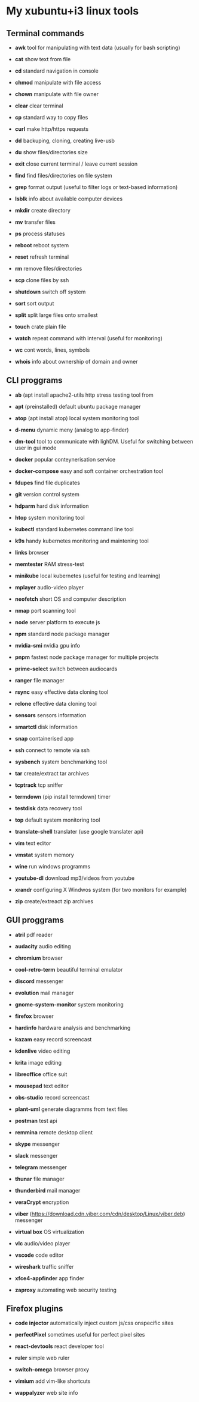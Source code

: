 # My xubuntu+i3 linux tools

## Terminal commands

* **awk** 
  tool for manipulating with text data (usually for bash scripting)

* **cat** 
  show text from file

* **cd** 
  standard navigation in console

* **chmod**
  manipulate with file access

* **chown** 
  manipulate with file owner

* **clear**
  clear terminal

* **cp**
  standard way to copy files

* **curl**
  make http/https requests  

* **dd**
  backuping, cloning, creating live-usb

* **du**
  show files/directories size

* **exit**
  close current terminal / leave current session

* **find**
  find files/directories on file system

* **grep**
  format output (useful to filter logs or text-based information)

* **lsblk**
  info about available computer devices

* **mkdir**
  create directory

* **mv**
  transfer files 

* **ps**
  process statuses

* **reboot**
  reboot system

* **reset**
  refresh terminal 

* **rm**
  remove files/directories

* **scp**
  clone files by ssh

* **shutdown**
  switch off system

* **sort**
  sort output

* **split**
  split large files onto smallest

* **touch**
  crate plain file

* **watch**
  repeat command with interval (useful for monitoring)

* **wc**
  cont words, lines, symbols

* **whois**
  info about ownership of domain and owner

## CLI proggrams 

* **ab** (apt install apache2-utils
  http stress testing tool from 
 
* **apt** (preinstalled)
  default ubuntu package manager
  
* **atop** (apt install atop)
  local system monitoring tool 

* **d-menu**
  dynamic meny (analog to app-finder)

* **dm-tool**
  tool to communicate with lighDM. Useful for switching between user in gui mode

* **docker**
  popular conteynerisation service

* **docker-compose**
  easy and soft container orchestration tool

* **fdupes**
  find file duplicates

* **git**
  version control system 

* **hdparm**
  hard disk information

* **htop**
  system monitoring tool

* **kubectl**
  standard kubernetes command line tool

* **k9s**
  handy kubernetes monitoring and maintening tool

* **links**
  browser

* **memtester**
  RAM stress-test

* **minikube**
  local kubernetes (useful for testing and learning)

* **mplayer**
  audio-video player

* **neofetch**
  short OS and computer description

* **nmap**
  port scanning tool

* **node**
  server platform to execute js

* **npm**
  standard node package manager

* **nvidia-smi**
  nvidia gpu info

* **pnpm**
fastest node package manager for multiple projects

* **prime-select**
  switch between audiocards

* **ranger**
  file manager

* **rsync**
  easy effective data cloning tool

* **rclone**
  effective data cloning tool

* **sensors**
  sensors information

* **smartctl**
  disk information

* **snap**
  containerised app

* **ssh**
  connect to remote via ssh

* **sysbench**
  system benchmarking tool

* **tar**
  create/extract tar archives

* **tcptrack**
  tcp sniffer

* **termdown** (pip install termdown)
  timer

* **testdisk**
  data recovery tool

* **top**
  default system monitoring tool

* **translate-shell**
  translater (use google translater api)

* **vim**
  text editor

* **vmstat**
  system memory

* **wine**
  run windows programms

* **youtube-dl**
  download mp3/videos from youtube

* **xrandr**
  configuring X Windwos system (for two monitors for example)

* **zip**
  create/extreact zip archives

## GUI proggrams

* **atril**
  pdf reader

* **audacity**
  audio editing

* **chromium**
  browser

* **cool-retro-term**
  beautiful terminal emulator

* **discord**
  messenger

* **evolution**
  mail manager

* **gnome-system-monitor**
  system monitoring

* **firefox**
  browser

* **hardinfo**
  hardware analysis and benchmarking

* **kazam**
  easy record screencast

* **kdenlive**
  video editing

* **krita**
  image editing

* **libreoffice**
  office suit

* **mousepad**
  text editor

* **obs-studio**
  record screencast

* **plant-uml**
  generate diagramms from text files

* **postman**
  test api

* **remmina**
  remote desktop client

* **skype**
  messenger

* **slack**
  messenger

* **telegram**
  messenger

* **thunar**
  file manager

* **thunderbird**
  mail manager

* **veraCrypt**
  encryption

* **viber** (https://download.cdn.viber.com/cdn/desktop/Linux/viber.deb)
  messenger

* **virtual box**
  OS virtualization

* **vlc**
  audio/video player

* **vscode**
  code editor

* **wireshark**
  traffic sniffer

* **xfce4-appfinder**
  app finder

* **zaproxy**
  automating web security testing 

## Firefox plugins
   
* **code injector**
  automatically inject custom js/css onspecific sites

* **perfectPixel**
  sometimes useful for perfect pixel sites

* **react-devtools**
  react developer tool

* **ruler**
  simple web ruler

* **switch-omega**
  browser proxy

* **vimium**
  add vim-like shortcuts
 
* **wappalyzer**
  web site info


